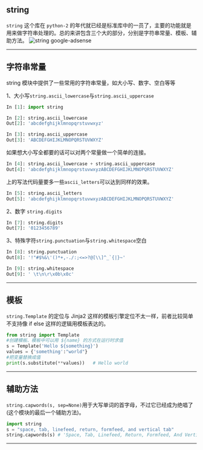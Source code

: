 ## string
`string` 这个库在 `python-2` 的年代就已经是标准库中的一员了，主要的功能就是用来做字符串处理的。总的来讲包含三个大的部分，分别是字符串常量、模板、辅助方法。
![string](static/2020-13/string.png)
google-adsense

---

## 字符串常量
string 模块中提供了一些常用的字符串常量，如大小写、数字、空白等等

1、大小写`string.ascii_lowercase`与`string.ascii_uppercase`
```python
In [1]: import string                                                           

In [2]: string.ascii_lowercase                                                  
Out[2]: 'abcdefghijklmnopqrstuvwxyz'

In [3]: string.ascii_uppercase                                                  
Out[3]: 'ABCDEFGHIJKLMNOPQRSTUVWXYZ'
```
如果想大小写全都要的话可以对两个常量做一个简单的连接。
```python
In [4]: string.ascii_lowercase + string.ascii_uppercase                         
Out[4]: 'abcdefghijklmnopqrstuvwxyzABCDEFGHIJKLMNOPQRSTUVWXYZ'
```
上的写法代码量要多一些`ascii_letters`可以达到同样的效果。
```python
In [5]: string.ascii_letters                                                    
Out[5]: 'abcdefghijklmnopqrstuvwxyzABCDEFGHIJKLMNOPQRSTUVWXYZ'
```

2、数字 `string.digits`
```python
In [7]: string.digits                                                           
Out[7]: '0123456789'
```

3、特殊字符`string.punctuation`与`string.whitespace`空白
```python
In [8]: string.punctuation                                                      
Out[8]: '!"#$%&\'()*+,-./:;<=>?@[\\]^_`{|}~'

In [9]: string.whitespace                                                       
Out[9]: ' \t\n\r\x0b\x0c'
```

---

## 模板
`string.Template` 的定位与 Jinja2 这样的模板引擎定位不太一样，前者比较简单不支持像 if  else 这样的逻辑用模板表达的。
```python
from string import Template
#创建模板、模板中可以用 ${name} 的方式在运行时求值
s = Template('Hello ${something}')
values = {'something':"world"}
#把变量替换成值
print(s.substitute(**values))   # Hello world
```
---

## 辅助方法
`string.capwords(s, sep=None)`用于大写单词的首字母，不过它已经成为绝唱了(这个模块的最后一个辅助方法)。
```python
import string
s = "space, tab, linefeed, return, formfeed, and vertical tab"
string.capwords(s) # 'Space, Tab, Linefeed, Return, Formfeed, And Vertical Tab'
```
---